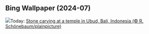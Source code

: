 ## Bing Wallpaper (2024-07)
![](https://www.bing.com/th?id=OHR.UbudBali_EN-CA8434577809_UHD.jpg&w=1000)Today: [Stone carving at a temple in Ubud, Bali, Indonesia (© R. Schönebaum/plainpicture)](https://www.bing.com/th?id=OHR.UbudBali_EN-CA8434577809_UHD.jpg)